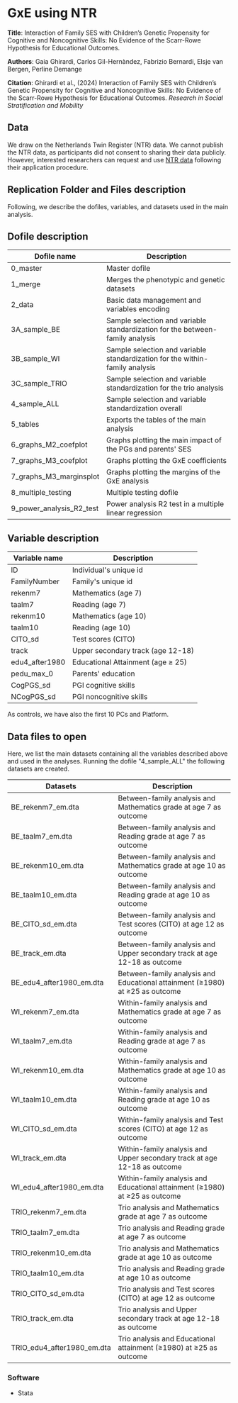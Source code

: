 # GxE using NTR

**Title**: Interaction of Family SES with Children’s Genetic Propensity for Cognitive and Noncognitive Skills: No Evidence of the Scarr-Rowe Hypothesis for Educational Outcomes.

**Authors**: Gaia Ghirardi, Carlos Gil-Hernàndez, Fabrizio Bernardi, Elsje van Bergen, Perline Demange

**Citation**: Ghirardi et al., (2024) Interaction of Family SES with Children’s Genetic Propensity for Cognitive and Noncognitive Skills: No Evidence of the Scarr-Rowe Hypothesis for Educational Outcomes. _Research in Social Stratification and Mobility_

## Data  

We draw on the Netherlands Twin Register (NTR) data. We cannot publish the NTR data, as participants did not consent to sharing their data publicly. However, interested researchers can request and use [NTR data](https://tweelingenregister.vu.nl) following their application procedure.

## Replication Folder and Files description

Following, we describe the dofiles, variables, and datasets used in the main analysis. 

## Dofile description 

| Dofile name               |  Description                                                                      |  
|---------------------------|-----------------------------------------------------------------------------------|            
| 0_master                  | Master dofile                                                                     | 
| 1_merge                   | Merges the phenotypic and genetic datasets                                        |
| 2_data                    | Basic data management and variables encoding                                      |
| 3A_sample_BE              | Sample selection and variable standardization for the between-family analysis     |
| 3B_sample_WI              | Sample selection and variable standardization for the within-family analysis      |
| 3C_sample_TRIO            | Sample selection and variable standardization for the trio analysis               |
| 4_sample_ALL              | Sample selection and variable standardization overall                             | 
| 5_tables                  | Exports the tables of the main analysis                                           |
| 6_graphs_M2_coefplot      | Graphs plotting the main impact of the PGs and parents' SES                       |
| 7_graphs_M3_coefplot      | Graphs plotting the GxE coefficients                                              |
| 7_graphs_M3_marginsplot   | Graphs plotting the margins of the GxE analysis                                   |
| 8_multiple_testing        | Multiple testing dofile                                                           |
| 9_power_analysis_R2_test  | Power analysis R2 test in a multiple linear regression                            |

## Variable description 

| Variable name      |  Description                                                                      |  
|--------------------|-----------------------------------------------------------------------------------|            
| ID                 | Individual's unique id                                                            |
| FamilyNumber       | Family's unique id                                                                |
| rekenm7            | Mathematics (age 7)                                                               | 
| taalm7             | Reading (age 7)                                                                   |
| rekenm10           | Mathematics (age 10)                                                              |
| taalm10            | Reading (age 10)                                                                  |
| CITO_sd            | Test scores (CITO)                                                                |
| track              | Upper secondary track (age 12-18)                                                 |
| edu4_after1980     | Educational Attainment (age ≥ 25)                                                 |
| pedu_max_0         | Parents' education                                                                |
| CogPGS_sd          | PGI cognitive skills                                                              |
| NCogPGS_sd         | PGI noncognitive skills                                                           |

As controls, we have also the first 10 PCs and Platform. 

## Data files to open 

Here, we list the main datasets containing all the variables described above and used in the analyses. Running the dofile "4_sample_ALL" the following datasets are created. 
 
| Datasets                   | Description                                                                   | 
|----------------------------|-------------------------------------------------------------------------------|
| BE_rekenm7_em.dta          | Between-family analysis and Mathematics grade at age 7 as outcome             |
| BE_taalm7_em.dta           | Between-family analysis and Reading grade at age 7 as outcome                 |
| BE_rekenm10_em.dta         | Between-family analysis and Mathematics grade at age 10 as outcome            |
| BE_taalm10_em.dta          | Between-family analysis and Reading grade at age 10 as outcome                |
| BE_CITO_sd_em.dta          | Between-family analysis and Test scores (CITO) at age 12 as outcome           |
| BE_track_em.dta            | Between-family analysis and Upper secondary track at age 12-18 as outcome     |
| BE_edu4_after1980_em.dta   | Between-family analysis and Educational attainment (≥1980) at ≥25 as outcome  |
| WI_rekenm7_em.dta          | Within-family analysis and Mathematics grade at age 7 as outcome              |
| WI_taalm7_em.dta           | Within-family analysis and Reading grade at age 7 as outcome                  |
| WI_rekenm10_em.dta         | Within-family analysis and Mathematics grade at age 10 as outcome             |
| WI_taalm10_em.dta          | Within-family analysis and Reading grade at age 10 as outcome                 |
| WI_CITO_sd_em.dta          | Within-family analysis and Test scores (CITO) at age 12 as outcome            |
| WI_track_em.dta            | Within-family analysis and Upper secondary track at age 12-18 as outcome      |
| WI_edu4_after1980_em.dta   | Within-family analysis and Educational attainment (≥1980) at ≥25 as outcome   |
| TRIO_rekenm7_em.dta        | Trio analysis and Mathematics grade at age 7 as outcome                       |
| TRIO_taalm7_em.dta         | Trio analysis and Reading grade at age 7 as outcome                           |
| TRIO_rekenm10_em.dta       | Trio analysis and Mathematics grade at age 10 as outcome                      |
| TRIO_taalm10_em.dta        | Trio analysis and Reading grade at age 10 as outcome                          |
| TRIO_CITO_sd_em.dta        | Trio analysis and Test scores (CITO) at age 12 as outcome                     |
| TRIO_track_em.dta          | Trio analysis and Upper secondary track at age 12-18 as outcome               |
| TRIO_edu4_after1980_em.dta | Trio analysis and Educational attainment (≥1980) at ≥25 as outcome            |

### Software 

- Stata 
